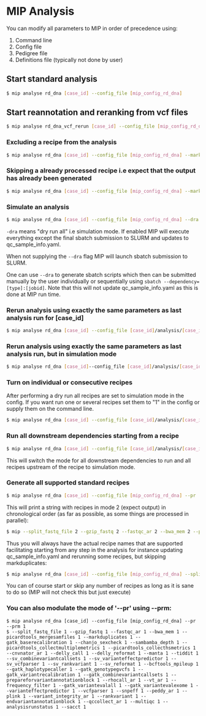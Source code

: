 # MIP Analysis

You can modify all parameters to MIP in order of precedence using:

1. Command line
2. Config file
3. Pedigree file
4. Definitions file (typically not done by user)

## Start standard analysis
```Bash
$ mip analyse rd_dna [case_id] --config_file [mip_config_rd_dna]
```

## Start reannotation and reranking from vcf files
```Bash
$ mip analyse rd_dna_vcf_rerun [case_id] --config_file [mip_config_rd_dna_vcf_rerun.yaml] --pedigree [case_id_pedigree_vcf_rerun.yaml] --vcf_rerun_file vcf_snv_indel.bcf --sv_vcf_rerun_file vcf_SV.bcf
```

### Excluding a recipe from the analysis

```Bash
$ mip analyse rd_dna [case_id] --config_file [mip_config_rd_dna] --markduplicates 0
```

### Skipping a already processed recipe i.e expect that the output has already been generated

```Bash
$ mip analyse rd_dna [case_id] --config_file [mip_config_rd_dna] --markduplicates 2
```

### Simulate an analysis

```Bash
$ mip analyse rd_dna [case_id] --config_file [mip_config_rd_dna] --dra
```

``-dra`` means "dry run all" i.e simulation mode. If enabled MIP will execute everything except the final sbatch submission to SLURM and updates to qc_sample_info.yaml.

When not supplying the ``--dra`` flag MIP will launch sbatch submission to SLURM.

One can use ``--dra`` to generate sbatch scripts which then can be submitted manually by the user individually or sequentially using ``sbatch --dependency=[type]:[jobid]``. Note that this will not update qc_sample_info.yaml as this is done at MIP run time.

### Rerun analysis using exactly the same parameters as last analysis run for [case_id]

```Bash
$ mip analyse rd_dna [case_id] --config_file [case_id]/analysis/[case_id]_config.yaml
```

### Rerun analysis using exactly the same parameters as last analysis run, but in simulation mode

```Bash
$ mip analyse rd_dna [case_id]--config_file [case_id]/analysis/[case_id]_config.yaml --dra
```

### Turn on individual or consecutive recipes
After performing a dry run all recipes are set to simulation mode in the config. If you want run one or several recipes set them to "1" in the config or supply them on the command line.
```Bash
$ mip analyse rd_dna [case_id] --config_file [case_id]/analysis/[case_id]_config.yaml --bwa_mem 1 --peddy_ar 1
```

### Run all downstream dependencies starting from a recipe
```Bash
$ mip analyse rd_dna [case_id] --config_file [case_id]/analysis/[case_id]_config.yaml --start_with_recipe gatk_variantrecalibration
```
This will switch the mode for all downstream dependencies to run and all recipes upstream of the recipe to simulation mode.

### Generate all supported standard recipes

```Bash
$ mip analyse rd_dna [case_id] --config_file [mip_config_rd_dna] --pr
```

This will print a string with recipes in mode 2 (expect output) in chronological order (as far as possible, as some things are processed in parallel):

```Bash
$ mip --split_fastq_file 2 --gzip_fastq 2 --fastqc_ar 2 --bwa_mem 2 --picardtools_mergesamfiles 2 --markduplicates 2 --gatk_baserecalibration 2 --chanjo_sexcheck 2 --sambamba_depth 2 --picardtools_collectmultiplemetrics 2 --picardtools_collecthsmetrics 2 --cnvnator_ar 2 --delly_call 2 --delly_reformat 2 --manta 2 --tiddit 2 --sv_combinevariantcallsets 2 --sv_varianteffectpredictor 2 --sv_vcfparser 2 --sv_rankvariant 2 --sv_reformat 2 --bcftools_mpileup 2 --gatk_haplotypecaller 2 --gatk_genotypegvcfs 2 --gatk_variantrecalibration 2 --gatk_combinevariantcallsets 2 --prepareforvariantannotationblock 2 --rhocall_ar 2 --vt_ar 2 --frequency_filter 2 --gatk_variantevalall 2 --gatk_variantevalexome 2 --varianteffectpredictor 2 --vcfparser 2 --snpeff 2 --peddy_ar 2 --plink 2 --variant_integrity_ar 2 --rankvariant 2 --endvariantannotationblock 2 --qccollect_ar 2 --multiqc_ar 2 --analysisrunstatus 2 --sacct 2
```

Thus you will always have the actual recipe names that are supported facilitating starting from any step in the analysis for instance updating qc_sample_info.yaml and rerunning some recipes, but skipping markduplicates:

```Bash
$ mip analyse rd_dna [case_id] --config_file [mip_config_rd_dna] --split_fastq_file 2 --gzip_fastq 2 --fastqc_ar 2 --bwa_mem 2 --picardtools_mergesamfiles 2 --markduplicates 0 --gatk_baserecalibration 1 --chanjo_sexcheck 2 --sambamba_depth 2 --picardtools_collectmultiplemetrics 2 --picardtools_collecthsmetrics 2 --cnvnator_ar 2 --delly_call 2 --delly_reformat 2 --manta 2 --tiddit 2 --sv_combinevariantcallsets 2 --sv_varianteffectpredictor 2 --sv_vcfparser 2 --sv_rankvariant 2 --sv_reformat 2 --bcftools_mpileup 2 --gatk_haplotypecaller 2 --gatk_genotypegvcfs 2 --gatk_variantrecalibration 2 --gatk_combinevariantcallsets 2 --prepareforvariantannotationblock 2 --rhocall_ar 2 --vt_ar 2 --frequency_filter 2 --gatk_variantevalall 2 --gatk_variantevalexome 2 --varianteffectpredictor 2 --vcfparser 2 --snpeff 2 --peddy_ar 2 --plink 2 --variant_integrity_ar 2 --rankvariant 2 --endvariantannotationblock 2 --qccollect_ar 2 --multiqc 2 --analysisrunstatus 2 --sacct 2
```

You can of course start or skip any number of recipes as long as it is sane to do so (MIP will not check this but just execute)

### You can also modulate the mode of '--pr' using --prm:
```	  
$ mip analyse rd_dna [case_id] --config_file [mip_config_rd_dna] --pr --prm 1
$ --split_fastq_file 1 --gzip_fastq 1 --fastqc_ar 1 --bwa_mem 1 --picardtools_mergesamfiles 1 --markduplicates 1 --gatk_baserecalibration 1 --chanjo_sexcheck 1 --sambamba_depth 1 --picardtools_collectmultiplemetrics 1 --picardtools_collecthsmetrics 1 --cnvnator_ar 1 --delly_call 1 --delly_reformat 1 --manta 1 --tiddit 1 --sv_combinevariantcallsets 1 --sv_varianteffectpredictor 1 --sv_vcfparser 1 --sv_rankvariant 1 --sv_reformat 1 --bcftools_mpileup 1 --gatk_haplotypecaller 1 --gatk_genotypegvcfs 1 --gatk_variantrecalibration 1 --gatk_combinevariantcallsets 1 --prepareforvariantannotationblock 1 --rhocall_ar 1 --vt_ar 1 --frequency_filter 1 --gatk_variantevalall 1 --gatk_variantevalexome 1 --varianteffectpredictor 1 --vcfparser 1 --snpeff 1 --peddy_ar 1 --plink 1 --variant_integrity_ar 1 --rankvariant 1 --endvariantannotationblock 1 --qccollect_ar 1 --multiqc 1 --analysisrunstatus 1 --sacct 1
```
